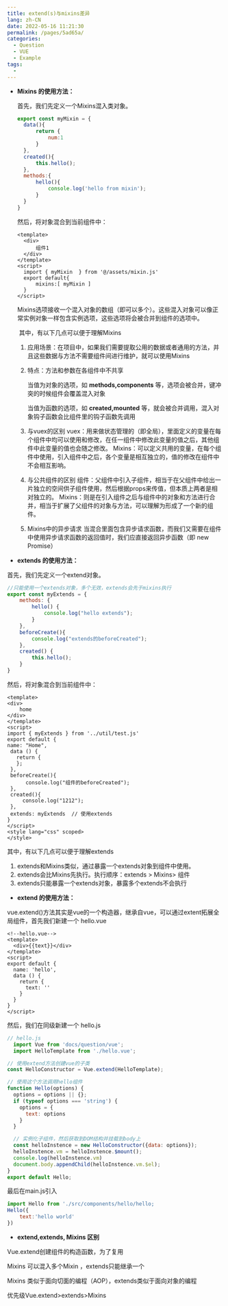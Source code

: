 ```yaml
---
title: extend(s)与mixins差异
lang: zh-CN
date: 2022-05-16 11:21:30
permalink: /pages/5ad65a/
categories: 
  - Question
  - VUE
  - Example
tags: 
  - 
---
```

- **Mixins 的使用方法：**

  首先，我们先定义一个Mixins混入类对象。

  ```javascript
  export const myMixin = {
  	data(){
  		return {
  			num:1
  		}
  	},
  	created(){
  		this.hello();
  	},
  	methods:{
  		hello(){
  			console.log('hello from mixin');
  		}
  	}
  }
  ```

  然后，将对象混合到当前组件中：

  ```vue
  <template>
  	<div>
  		组件1
  	</div>
  </template>
  <script>
  	import { myMixin  } from '@/assets/mixin.js'
  	export default{
  		mixins:[ myMixin ]
  	}
  </script>
  ```

  ​		Mixins选项接收一个混入对象的数组（即可以多个）。这些混入对象可以像正常实例对象一样包含实例选项，这些选项将会被合并到组件的选项中。

  ​		其中，有以下几点可以便于理解Mixins

  1. 应用场景：在项目中，如果我们需要提取公用的数据或者通用的方法，并且这些数据与方法不需要组件间进行维护，就可以使用Mixins
  
  2. 特点：方法和参数在各组件中不共享
  
     当值为对象的选项，如 **methods,components** 等，选项会被合并，键冲突的时候组件会覆盖混入对象
     
     当值为函数的选项，如 **created,mounted** 等，就会被合并调用，混入对象钩子函数会比组件里的钩子函数先调用
     
  3. 与vuex的区别
     vuex：用来做状态管理的（即全局），里面定义的变量在每个组件中均可以使用和修改，在任一组件中修改此变量的值之后，其他组件中此变量的值也会随之修改。
     Mixins：可以定义共用的变量，在每个组件中使用，引入组件中之后，各个变量是相互独立的，值的修改在组件中不会相互影响。
  
  4. 与公共组件的区别
     组件：父组件中引入子组件，相当于在父组件中给出一片独立的空间供子组件使用，然后根据props来传值，但本质上两者是相对独立的。
     Mixins：则是在引入组件之后与组件中的对象和方法进行合并，相当于扩展了父组件的对象与方法，可以理解为形成了一个新的组件。
  
  5. Mixins中的异步请求
     当混合里面包含异步请求函数，而我们又需要在组件中使用异步请求函数的返回值时，我们应直接返回异步函数（即 new Promise）
  
   
  
- **extends 的使用方法：**

首先，我们先定义一个extend对象。

```javascript
//只能使用一个extends对象，多个无效，extends会先于mixins执行
export const myExtends = {
    methods: {
        hello() {
            console.log("hello extends");
        }
    },
    beforeCreate(){
        console.log("extends的beforeCreated");
    },
    created() {
        this.hello();
    }
}
```

然后，将对象混合到当前组件中：

```vue
<template>
<div>
    home
</div>
</template>
<script>
import { myExtends } from '../util/test.js'
export default {
name: "Home",
 data () {
   return {
   };
 },
 beforeCreate(){
      console.log("组件的beforeCreated");
 },
 created(){
     console.log("1212");
 },
 extends: myExtends  // 使用extends
}
</script>
<style lang="css" scoped>
</style>
```

其中，有以下几点可以便于理解extends

1. extends和Mixins类似，通过暴露一个extends对象到组件中使用。
2. extends会比Mixins先执行。执行顺序：extends > Mixins> 组件
3. extends只能暴露一个extends对象，暴露多个extends不会执行

- **extend 的使用方法：**

vue.extend()方法其实是vue的一个构造器，继承自vue，可以通过extent拓展全局组件，首先我们新建一个 hello.vue
    
```vue
<!--hello.vue-->
<template>
  <div>{{text}}</div>
</template>
<script>
export default {
  name: 'hello',
  data () {
    return {
      text: ''
    }
  }
}
</script>
```

然后，我们在同级新建一个 hello.js

```javascript
// hello.js
  import Vue from 'docs/question/vue';
  import HelloTemplate from './hello.vue';

// 使用extend方法创建vue的子类
const HelloConstructor = Vue.extend(HelloTemplate);

// 使用这个方法调用hello组件
function Hello(options) {
  options = options || {};
  if (typeof options === 'string') {
    options = {
      text: options
    }
  }

  // 实例化子组件，然后获取到DOM结构并挂载到body上
  const helloInstence = new HelloConstructor({data: options});
  helloInstence.vm = helloInstence.$mount();
  console.log(helloInstence.vm)
  document.body.appendChild(helloInstence.vm.$el);
}
export default Hello;
```

最后在main.js引入

```js
import Hello from './src/components/hello/hello;
Hello({
	text:'hello world'
})
```
    
- **extend,extends, Mixins 区别**

Vue.extend创建组件的构造函数，为了复用

Mixins 可以混入多个Mixin ，extends只能继承一个

Mixins 类似于面向切面的编程（AOP），extends类似于面向对象的编程

优先级Vue.extend>extends>Mixins 
      